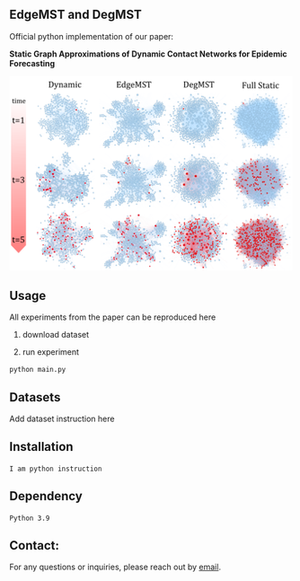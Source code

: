 ## EdgeMST and DegMST
Official python implementation of our paper: 

**Static Graph Approximations of Dynamic Contact Networks for Epidemic Forecasting**

![overview](overview.PNG)


## Usage
All experiments from the paper can be reproduced here

1. download dataset

2. run experiment


```
python main.py
```

## Datasets

Add dataset instruction here


## Installation

```
I am python instruction
```


## Dependency

```
Python 3.9
```

## Contact:

For any questions or inquiries, please reach out by [email](shenyang.huang@mail.mcgill.ca).

